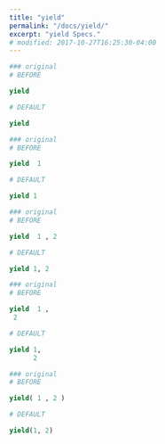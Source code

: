 ```yaml
---
title: "yield"
permalink: "/docs/yield/"
excerpt: "yield Specs."
# modified: 2017-10-27T16:25:30-04:00
---
```

```ruby
### original
# BEFORE

yield

```
```ruby
# DEFAULT

yield

```
```ruby
### original
# BEFORE

yield  1

```
```ruby
# DEFAULT

yield 1

```
```ruby
### original
# BEFORE

yield  1 , 2

```
```ruby
# DEFAULT

yield 1, 2

```
```ruby
### original
# BEFORE

yield  1 , 
 2

```
```ruby
# DEFAULT

yield 1,
      2

```
```ruby
### original
# BEFORE

yield( 1 , 2 )

```
```ruby
# DEFAULT

yield(1, 2)
```
